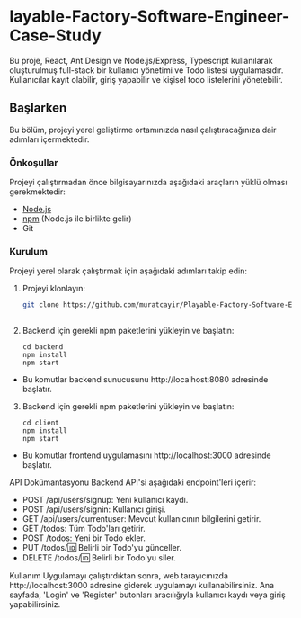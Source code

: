 # layable-Factory-Software-Engineer-Case-Study

Bu proje, React, Ant Design ve Node.js/Express, Typescript kullanılarak oluşturulmuş full-stack bir kullanıcı yönetimi ve Todo listesi uygulamasıdır. Kullanıcılar kayıt olabilir, giriş yapabilir ve kişisel todo listelerini yönetebilir.

## Başlarken

Bu bölüm, projeyi yerel geliştirme ortamınızda nasıl çalıştıracağınıza dair adımları içermektedir.

### Önkoşullar

Projeyi çalıştırmadan önce bilgisayarınızda aşağıdaki araçların yüklü olması gerekmektedir:

- [Node.js](https://nodejs.org/)
- [npm](https://npmjs.com/) (Node.js ile birlikte gelir)
- Git

### Kurulum

Projeyi yerel olarak çalıştırmak için aşağıdaki adımları takip edin:

1. Projeyi klonlayın:
   ```bash
   git clone https://github.com/muratcayir/Playable-Factory-Software-Engineer-Case-Study.git
  

2. Backend için gerekli npm paketlerini yükleyin ve başlatın:
   ```
   cd backend
   npm install
   npm start

* Bu komutlar backend sunucusunu http://localhost:8080 adresinde başlatır.

3. Backend için gerekli npm paketlerini yükleyin ve başlatın:
   ```
   cd client
   npm install
   npm start

* Bu komutlar frontend uygulamasını http://localhost:3000 adresinde başlatır.

API Dokümantasyonu
Backend API'si aşağıdaki endpoint'leri içerir:

* POST /api/users/signup: Yeni kullanıcı kaydı.
* POST /api/users/signin: Kullanıcı girişi.
* GET /api/users/currentuser: Mevcut kullanıcının bilgilerini getirir.
* GET /todos: Tüm Todo'ları getirir.
* POST /todos: Yeni bir Todo ekler.
* PUT /todos/:id: Belirli bir Todo'yu günceller.
* DELETE /todos/:id: Belirli bir Todo'yu siler.

Kullanım
Uygulamayı çalıştırdıktan sonra, web tarayıcınızda http://localhost:3000 adresine giderek uygulamayı kullanabilirsiniz. Ana sayfada, 'Login' ve 'Register' butonları aracılığıyla kullanıcı kaydı veya giriş yapabilirsiniz.
